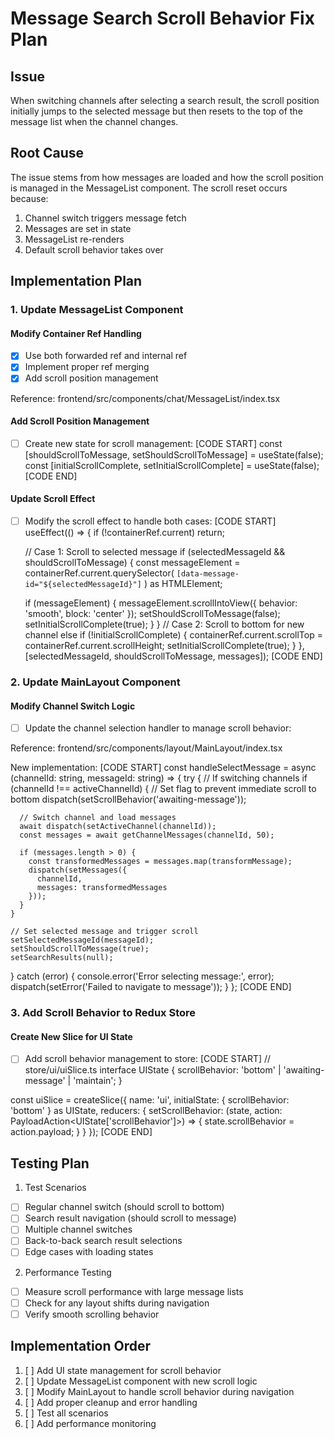 # Message Search Scroll Behavior Fix Plan

## Issue
When switching channels after selecting a search result, the scroll position initially jumps to the selected message but then resets to the top of the message list when the channel changes.

## Root Cause
The issue stems from how messages are loaded and how the scroll position is managed in the MessageList component. The scroll reset occurs because:
1. Channel switch triggers message fetch
2. Messages are set in state
3. MessageList re-renders
4. Default scroll behavior takes over

## Implementation Plan

### 1. Update MessageList Component

#### Modify Container Ref Handling
- [x] Use both forwarded ref and internal ref
- [x] Implement proper ref merging
- [x] Add scroll position management

Reference:
frontend/src/components/chat/MessageList/index.tsx

#### Add Scroll Position Management
- [ ] Create new state for scroll management:
[CODE START]
const [shouldScrollToMessage, setShouldScrollToMessage] = useState(false);
const [initialScrollComplete, setInitialScrollComplete] = useState(false);
[CODE END]

#### Update Scroll Effect
- [ ] Modify the scroll effect to handle both cases:
[CODE START]
useEffect(() => {
  if (!containerRef.current) return;

  // Case 1: Scroll to selected message
  if (selectedMessageId && shouldScrollToMessage) {
    const messageElement = containerRef.current.querySelector(
      `[data-message-id="${selectedMessageId}"]`
    ) as HTMLElement;
    
    if (messageElement) {
      messageElement.scrollIntoView({
        behavior: 'smooth',
        block: 'center'
      });
      setShouldScrollToMessage(false);
      setInitialScrollComplete(true);
    }
  } 
  // Case 2: Scroll to bottom for new channel
  else if (!initialScrollComplete) {
    containerRef.current.scrollTop = containerRef.current.scrollHeight;
    setInitialScrollComplete(true);
  }
}, [selectedMessageId, shouldScrollToMessage, messages]);
[CODE END]

### 2. Update MainLayout Component

#### Modify Channel Switch Logic
- [ ] Update the channel selection handler to manage scroll behavior:

Reference:
frontend/src/components/layout/MainLayout/index.tsx

New implementation:
[CODE START]
const handleSelectMessage = async (channelId: string, messageId: string) => {
  try {
    // If switching channels
    if (channelId !== activeChannelId) {
      // Set flag to prevent immediate scroll to bottom
      dispatch(setScrollBehavior('awaiting-message'));
      
      // Switch channel and load messages
      await dispatch(setActiveChannel(channelId));
      const messages = await getChannelMessages(channelId, 50);
      
      if (messages.length > 0) {
        const transformedMessages = messages.map(transformMessage);
        dispatch(setMessages({
          channelId,
          messages: transformedMessages
        }));
      }
    }
    
    // Set selected message and trigger scroll
    setSelectedMessageId(messageId);
    setShouldScrollToMessage(true);
    setSearchResults(null);
    
  } catch (error) {
    console.error('Error selecting message:', error);
    dispatch(setError('Failed to navigate to message'));
  }
};
[CODE END]

### 3. Add Scroll Behavior to Redux Store

#### Create New Slice for UI State
- [ ] Add scroll behavior management to store:
[CODE START]
// store/ui/uiSlice.ts
interface UIState {
  scrollBehavior: 'bottom' | 'awaiting-message' | 'maintain';
}

const uiSlice = createSlice({
  name: 'ui',
  initialState: {
    scrollBehavior: 'bottom'
  } as UIState,
  reducers: {
    setScrollBehavior: (state, action: PayloadAction<UIState['scrollBehavior']>) => {
      state.scrollBehavior = action.payload;
    }
  }
});
[CODE END]

## Testing Plan

1. Test Scenarios
- [ ] Regular channel switch (should scroll to bottom)
- [ ] Search result navigation (should scroll to message)
- [ ] Multiple channel switches
- [ ] Back-to-back search result selections
- [ ] Edge cases with loading states

2. Performance Testing
- [ ] Measure scroll performance with large message lists
- [ ] Check for any layout shifts during navigation
- [ ] Verify smooth scrolling behavior

## Implementation Order

1. [ ] Add UI state management for scroll behavior
2. [ ] Update MessageList component with new scroll logic
3. [ ] Modify MainLayout to handle scroll behavior during navigation
4. [ ] Add proper cleanup and error handling
5. [ ] Test all scenarios
6. [ ] Add performance monitoring